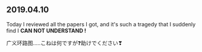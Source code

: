 ## 2019.04.10
Today I reviewed all the papers I got, and it's such a tragedy that I suddenly find I **CAN NOT UNDERSTAND !**

广义环路图.....こねは何ですが❓助けでください❣
